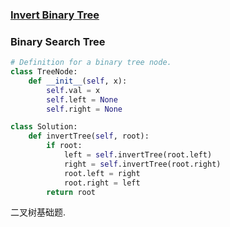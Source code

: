 ### [Invert Binary Tree](https://leetcode.com/problems/invert-binary-tree/)

### Binary Search Tree

```Python
# Definition for a binary tree node.
class TreeNode:
    def __init__(self, x):
        self.val = x
        self.left = None
        self.right = None

class Solution:
    def invertTree(self, root):
        if root:
            left = self.invertTree(root.left)
            right = self.invertTree(root.right)
            root.left = right
            root.right = left
        return root
```

二叉树基础题.